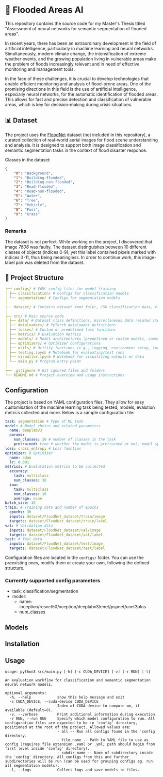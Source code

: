 # 🌊 Flooded Areas AI

This repository contains the source code for my Master's Thesis titled "Assessment of neural networks for semantic segmentation of flooded areas".

In recent years, there has been an extraordinary development in the field of artificial intelligence, particularly in machine learning and neural networks. Simultaneously, modern climate change, the intensification of extreme weather events, and the growing population living in vulnerable areas make the problem of floods increasingly relevant and in need of effective monitoring and management tools.

In the face of these challenges, it is crucial to develop technologies that enable efficient monitoring and analysis of flood-prone areas. One of the promising directions in this field is the use of artificial intelligence, especially neural networks, for the automatic identification of flooded areas. This allows for fast and precise detection and classification of vulnerable areas, which is key for decision-making during crisis situations.

## 📊 Dataset
The project uses the [FloodNet](https://github.com/BinaLab/FloodNet-Challenge-EARTHVISION2021) dataset (not included in this repository), a curated collection of real-world aerial images for flood scene understanding and analysis. It is designed to support both image classification and semantic segmentation tasks in the context of flood disaster response.

Classes in the dataset:
```json
{
    "0": "Background",
    "1": "Building-flooded",
    "2": "Building-non-flooded",
    "3": "Road-flooded",
    "4": "Road-non-flooded",
    "5": "Water",
    "6": "Tree",
    "7": "Vehicle",
    "8": "Pool",
    "9": "Grass"
}
```

### Remarks
The dataset is not perfect. While working on the project, I discovered that image *7606* was faulty. The dataset distinguishes between 10 different classes of objects (indices 0-9), yet this label contained pixels marked with indices 0-11, thus being meaningless. In order to continue work, this image-label pair was deleted from the dataset.

## 📁 Project Structure
```yaml
├── configs/ # YAML config files for model training
│ ├── classification/ # Configs for classification models
│ └── segmentation/ # Configs for segmentation models
│
├── dataset/ # Contains dataset root foler, CSV classification data, class mappings
│
├── src/ # Main source code
│ ├── data/ # Dataset class definitions, miscellaneous data related items
│ ├── dataloaders/ # PyTorch dataloader definitions
│ ├── losses/ # Custom or predefined loss functions
│ ├── metrics/ # Evaluation metrics
│ ├── models/ # Model architectures (predefined or custom models, common abstraction interface)
│ ├── optimizers/ # Optimizer configurations
│ ├── utils/ # Utility functions (e.g., logging, environment setup, image transforms etc.)
│ ├── testing.ipynb # Notebook for evaluating/test runs
│ ├── visualise.ipynb # Notebook for visualizing outputs or data
│ └── main.py # Program entry point
│
├── .gitignore # Git ignored files and folders
└── README.md # Project overview and usage instructions
```

## Configuration
The project is based on YAML configuration files. They allow for easy customisation of the machine learning task being tested, models, evalution metrics collected and more. Below is a sample configuration file:
```yaml
task: segmentation # Type of ML task
model: # Model choice and related parameters
  name: deeplabv3
  params:
    num_classes: 10 # number of classes in the task
    pretrained: true # whether the model is pretrained or not, model specific
loss: cross_entropy # Loss function
optimizer: # Optimizer
  name: adam
  lr: 0.001
metrics: # Evalutation metrics to be collected
  accuracy:
    task: multiclass
    num_classes: 10
  iou:
    task: multiclass
    num_classes: 10
    average: none
batch_size: 32
train: # Training data and number of epochs
  epochs: 30
  inputs: dataset/FloodNet_dataset/train/image
  targets: dataset/FloodNet_dataset/train/label
val: # Validation data
  inputs: dataset/FloodNet_dataset/val/image
  targets: dataset/FloodNet_dataset/val/label
test: # Test data
  inputs: dataset/FloodNet_dataset/test/image
  targets: dataset/FloodNet_dataset/test/label
```

Configuration files are located in the `configs/` folder. You can use the preexisting ones, modify them or create your own, following the defined structure.

### Currently supported config parameters
- task: classification/segmentation
- model:
    - name: inception/resnet50/xception/deeplabv3/enet/pspnet/unet3plus
    - num_classes




## Models

## Installation

## Usage
```
usage: python3 src/main.py [-h] [-c CUDA_DEVICE] [-v] [-r RUN] [-l]

An evaluation workflow for classification and semantic segmentation neural network models.

optional arguments:
  -h, --help            show this help message and exit
  -c CUDA_DEVICE, --cuda-device CUDA_DEVICE
                        Index of CUDA device to compute on, if available (default=0).
  -v, --verbose         Print additional information during execution.
  -r RUN, --run RUN     Specify which model configuration to run. All configuration files are expected to be in 'config' directory, positioned at the root of the project. Allowed values are:
                        - all -- Run all configs found in the 'config' directory.
                        - file_name -- Path to YAML file to use as config (requires file extension .yaml or .yml; path should begin from first level inside 'config' directory).
                        - subdir_name -- Name of subdirectory inside the 'config' directory. All configs from this and further subdirectories will be run (can be used for grouping configs eg. run all segmentation models).
  -l, --logs            Collect logs and save models to files.
  ```